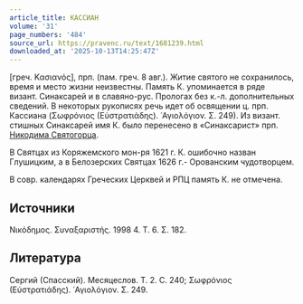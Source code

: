 ```yaml
---
article_title: КАССИАН
volume: '31'
page_numbers: '484'
source_url: https://pravenc.ru/text/1681239.html
downloaded_at: '2025-10-13T14:25:47Z'
---
```


[греч. Κασιανός], прп. (пам. греч. 8 авг.). Житие святого не сохранилось, время и место жизни неизвестны. Память К. упоминается в ряде визант. Синаксарей и в славяно-рус. Прологах без к.-л. дополнительных сведений. В некоторых рукописях речь идет об освящении ц. прп. Кассиана (Σωφρόνιος (Εὐστρατιάδης). ῾Αγιολόγιον. Σ. 249). Из визант. стишных Синаксарей имя К. было перенесено в «Синаксарист» прп. [Никодима Святогорца](<https://pravenc.ru/text/Никодим Святогорец.html>).

В Святцах из Коряжемского мон-ря 1621 г. К. ошибочно назван Глушицким, а в Белозерских Святцах 1626 г.- Орованским чудотворцем.

В совр. календарях Греческих Церквей и РПЦ память К. не отмечена.

## Источники

Νικόδημος. Συναξαριστής. 1998 4. Τ. 6. Σ. 182.

## Литература

Сергий (Спасский). Месяцеслов. Т. 2. С. 240; Σωφρόνιος (Εὐστρατιάδης). ῾Αγιολόγιον. Σ. 249.
